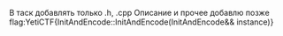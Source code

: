 В таск добавлять только .h, .cpp
Описание и прочее добавлю позже 
flag:YetiCTF{InitAndEncode::InitAndEncode(InitAndEncode&& instance)}
